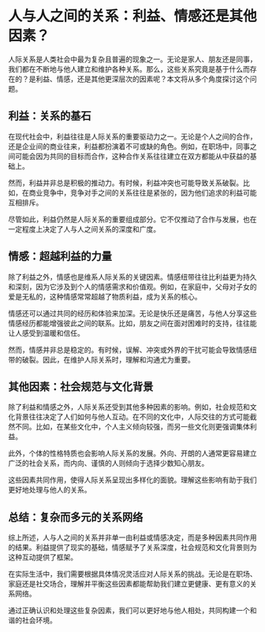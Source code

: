﻿# 人与人之间的关系：利益、情感还是其他因素？

人际关系是人类社会中最为复杂且普遍的现象之一。无论是家人、朋友还是同事，我们都在不断地与他人建立和维护各种关系。那么，这些关系究竟是基于什么而存在的？是利益、情感，还是其他更深层次的因素呢？本文将从多个角度探讨这个问题。

## 利益：关系的基石

在现代社会中，利益往往是人际关系的重要驱动力之一。无论是个人之间的合作，还是企业间的商业往来，利益都扮演着不可或缺的角色。例如，在职场中，同事之间可能会因为共同的目标而合作，这种合作关系往往建立在双方都能从中获益的基础上。

然而，利益并非总是积极的推动力。有时候，利益冲突也可能导致关系破裂。比如，在商业竞争中，竞争对手之间的关系往往是紧张的，因为他们追求的利益可能互相排斥。

尽管如此，利益仍然是人际关系的重要组成部分。它不仅推动了合作与发展，也在一定程度上决定了人与人之间关系的深度和广度。


## 情感：超越利益的力量

除了利益之外，情感也是维系人际关系的关键因素。情感纽带往往比利益更为持久和深刻，因为它涉及到个人的情感需求和价值观。例如，在家庭中，父母对子女的爱是无私的，这种情感常常超越了物质利益，成为关系的核心。

情感还可以通过共同的经历和体验来加深。无论是快乐还是痛苦，与他人分享这些情感经历都能增强彼此之间的联系。比如，朋友之间在面对困难时的支持，往往能让人感受到温暖和信任。

然而，情感并非总是稳定的。有时候，误解、冲突或外界的干扰可能会导致情感纽带的破裂。因此，在维护人际关系时，理解和沟通尤为重要。

## 其他因素：社会规范与文化背景

除了利益和情感之外，人际关系还受到其他多种因素的影响。例如，社会规范和文化背景往往决定了人们如何与他人互动。在不同的文化中，人际交往的方式可能截然不同。比如，在某些文化中，个人主义倾向较强，而另一些文化则更强调集体利益。

此外，个体的性格特质也会影响人际关系的发展。外向、开朗的人通常更容易建立广泛的社会关系，而内向、谨慎的人则倾向于选择少数知心朋友。

这些因素共同作用，使得人际关系呈现出多样化的面貌。理解这些影响有助于我们更好地处理与他人的关系。

## 总结：复杂而多元的关系网络

综上所述，人与人之间的关系并非单一由利益或情感决定，而是多种因素共同作用的结果。利益提供了现实的基础，情感赋予了关系深度，社会规范和文化背景则为这种互动提供了框架。

在实际生活中，我们需要根据具体情况灵活应对人际关系的挑战。无论是在职场、家庭还是社交场合，理解并平衡这些因素都能帮助我们建立更健康、更有意义的关系网络。

通过正确认识和处理这些复杂因素，我们可以更好地与他人相处，共同构建一个和谐的社会环境。
